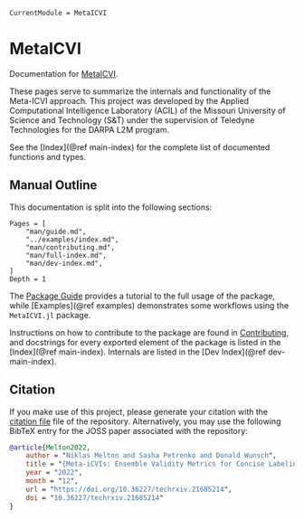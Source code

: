 ```@meta
CurrentModule = MetaICVI
```

# MetaICVI

Documentation for [MetaICVI](https://github.com/AP6YC/MetaICVI.jl).

These pages serve to summarize the internals and functionality of the Meta-ICVI approach.
This project was developed by the Applied Computational Intelligence Laboratory (ACIL) of the Missouri University of Science and Technology (S&T) under the supervision of Teledyne Technologies for the DARPA L2M program.

See the [Index](@ref main-index) for the complete list of documented functions and types.

## Manual Outline

This documentation is split into the following sections:

```@contents
Pages = [
    "man/guide.md",
    "../examples/index.md",
    "man/contributing.md",
    "man/full-index.md",
    "man/dev-index.md",
]
Depth = 1
```

The [Package Guide](@ref) provides a tutorial to the full usage of the package, while [Examples](@ref examples) demonstrates some workflows using the `MetaICVI.jl` package.

Instructions on how to contribute to the package are found in [Contributing](@ref), and docstrings for every exported element of the package is listed in the [Index](@ref main-index).
Internals are listed in the [Dev Index](@ref dev-main-index).

## Citation

If you make use of this project, please generate your citation with the [citation file](../../CITATION.cff) file of the repository.
Alternatively, you may use the following BibTeX entry for the JOSS paper associated with the repository:

```bibtex
@article{Melton2022,
    author = "Niklas Melton and Sasha Petrenko and Donald Wunsch",
    title = "{Meta-iCVIs: Ensemble Validity Metrics for Concise Labeling of Correct, Under- or Over-Partitioning in Streaming Clustering}",
    year = "2022",
    month = "12",
    url = "https://doi.org/10.36227/techrxiv.21685214",
    doi = "10.36227/techrxiv.21685214"
}
```
